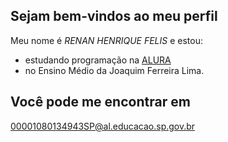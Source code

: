 ## Sejam bem-vindos ao meu perfil

Meu nome é _RENAN HENRIQUE FELIS_ e estou:
- estudando programação na [ALURA](www.alurastart.com.br)
- no Ensino Médio da Joaquim Ferreira Lima.

## Você pode me encontrar em
00001080134943SP@al.educacao.sp.gov.br

![]()
